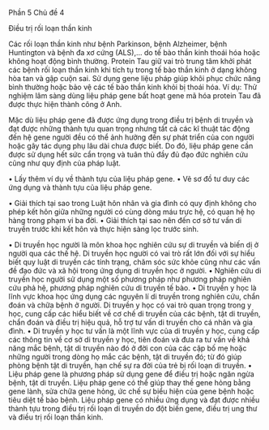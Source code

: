 Phần 5
Chủ đề 4

Điều trị rối loạn thần kinh

Các rối loạn thần kinh như bệnh Parkinson, bệnh Alzheimer, bệnh Huntington và bệnh đa xơ cứng (ALS),... do tế bào thần kinh thoái hóa hoặc không hoạt động bình thường. Protein Tau giữ vai trò trung tâm khởi phát các bệnh rối loạn thần kinh khi tích tụ trong tế bào thần kinh ở dạng không hòa tan và gập cuộn sai. Sử dụng gene liệu pháp giúp khôi phục chức năng bình thường hoặc bảo vệ các tế bào thần kinh khỏi bị thoái hóa. Ví dụ: Thử nghiệm lâm sàng dùng liệu pháp gene bất hoạt gene mã hóa protein Tau đã được thực hiện thành công ở Anh.

Mặc dù liệu pháp gene đã được ứng dụng trong điều trị bệnh di truyền và đạt được những thành tựu quan trọng nhưng tất cả các kĩ thuật tác động đến hệ gene người đều có thể ảnh hưởng đến sự phát triển của con người hoặc gây tác dụng phụ lâu dài chưa được biết. Do đó, liệu pháp gene cần được sử dụng hết sức cẩn trọng và tuân thủ đầy đủ đạo đức nghiên cứu cũng như quy định của pháp luật.

• Lấy thêm ví dụ về thành tựu của liệu pháp gene.
• Vẽ sơ đồ tư duy các ứng dụng và thành tựu của liệu pháp gene.

• Giải thích tại sao trong Luật hôn nhân và gia đình có quy định không cho phép kết hôn giữa những người có cùng dòng máu trực hệ, có quan hệ họ hàng trong phạm vi ba đời.
• Giải thích tại sao nên đến cơ sở tư vấn di truyền trước khi kết hôn và thực hiện sàng lọc trước sinh.

• Di truyền học người là môn khoa học nghiên cứu sự di truyền và biến dị ở người qua các thế hệ. Di truyền học người có vai trò rất lớn đối với sự hiểu biết quy luật di truyền các tính trạng, chăm sóc sức khỏe cũng như các vấn đề đạo đức và xã hội trong ứng dụng di truyền học ở người.
• Nghiên cứu di truyền học người sử dụng một số phương pháp như phương pháp nghiên cứu phả hệ, phương pháp nghiên cứu di truyền tế bào.
• Di truyền y học là lĩnh vực khoa học ứng dụng các nguyên lí di truyền trong nghiên cứu, chẩn đoán và chữa bệnh ở người. Di truyền y học có vai trò quan trọng trong y học, cung cấp các hiểu biết về cơ chế di truyền của các bệnh, tật di truyền, chẩn đoán và điều trị hiệu quả, hỗ trợ tư vấn di truyền cho cá nhân và gia đình.
• Di truyền y học tư vấn là một lĩnh vực của di truyền y học, cung cấp các thông tin về cơ sở di truyền y học, tiên đoán và đưa ra tư vấn về khả năng mắc bệnh, tật di truyền nào đó ở đời con của các cặp bố mẹ hoặc những người trong dòng họ mắc các bệnh, tật di truyền đó; từ đó giúp phòng bệnh tật di truyền, hạn chế sự ra đời của trẻ bị rối loạn di truyền.
• Liệu pháp gene là phương pháp sử dụng gene để điều trị hoặc ngăn ngừa bệnh, tật di truyền. Liệu pháp gene có thể giúp thay thế gene hỏng bằng gene lành, sửa chữa gene hỏng, ức chế sự biểu hiện của gene bệnh hoặc tiêu diệt tế bào bệnh. Liệu pháp gene có nhiều ứng dụng và đạt được nhiều thành tựu trong điều trị rối loạn di truyền do đột biến gene, điều trị ung thư và điều trị rối loạn thần kinh.